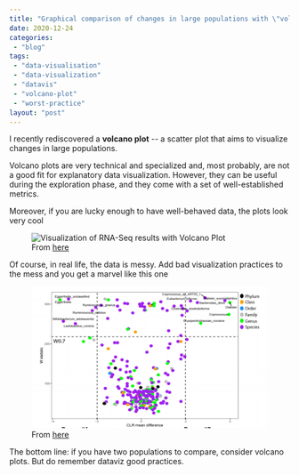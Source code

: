```yaml
---
title: "Graphical comparison of changes in large populations with \"volcano plots\""
date: 2020-12-24
categories: 
 - "blog"
tags: 
 - "data-visualisation"
 - "data-visualization"
 - "datavis"
 - "volcano-plot"
 - "worst-practice"
layout: "post"
---
```


<!-- wp:paragraph -->
I recently rediscovered a **volcano plot** -- a scatter plot that aims to visualize changes in large populations.


<!-- /wp:paragraph -->

<!-- wp:paragraph -->
Volcano plots are very technical and specialized and, most probably, are not a good fit for explanatory data visualization. However, they can be useful during the exploration phase, and they come with a set of well-established metrics. 


<!-- /wp:paragraph -->

<!-- wp:paragraph -->
Moreover, if you are lucky enough to have well-behaved data, the plots look very cool


<!-- /wp:paragraph -->

<!-- wp:image -->
<figure class="wp-block-image"><img src="https://galaxyproject.github.io/training-material/topics/transcriptomics/images/rna-seq-viz-with-volcanoplot/volcanoplot.png" alt="Visualization of RNA-Seq results with Volcano Plot"><figcaption>From <a href="https://training.galaxyproject.org/training-material/topics/transcriptomics/tutorials/rna-seq-viz-with-volcanoplot/tutorial.html">here</a></figcaption></figure>
<!-- /wp:image -->

<!-- wp:paragraph -->
Of course, in real life, the data is messy. Add bad visualization practices to the mess and you get a marvel like this one


<!-- /wp:paragraph -->

<!-- wp:image {"id":3770,"sizeSlug":"large","linkDestination":"none"} -->
<figure class="wp-block-image size-large"><img src="/assets/img/2020/12/image-8.png" alt="" class="wp-image-3770"><figcaption>From <a href="https://science.sciencemag.org/content/early/2020/12/09/science.abb5920">here</a></figcaption></figure>
<!-- /wp:image -->

<!-- wp:paragraph -->
The bottom line: if you have two populations to compare, consider volcano plots. But do remember dataviz good practices.


<!-- /wp:paragraph -->
